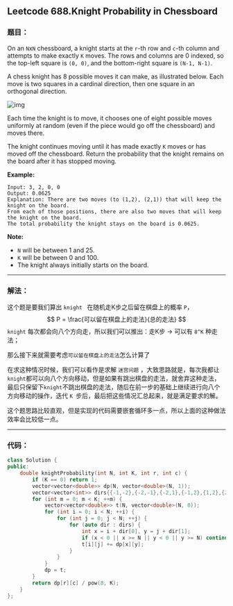 ## Leetcode 688.Knight Probability in Chessboard 

### 题目：

On an `N`x`N` chessboard, a knight starts at the `r`-th row and `c`-th column and attempts to make exactly `K` moves. The rows and columns are 0 indexed, so the top-left square is `(0, 0)`, and the bottom-right square is `(N-1, N-1)`.

A chess knight has 8 possible moves it can make, as illustrated below. Each move is two squares in a cardinal direction, then one square in an orthogonal direction.

 

![img](https://assets.leetcode.com/uploads/2018/10/12/knight.png)  

 

Each time the knight is to move, it chooses one of eight possible moves uniformly at random (even if the piece would go off the chessboard) and moves there.

The knight continues moving until it has made exactly `K` moves or has moved off the chessboard. Return the probability that the knight remains on the board after it has stopped moving.

 

**Example:**

```
Input: 3, 2, 0, 0
Output: 0.0625
Explanation: There are two moves (to (1,2), (2,1)) that will keep the knight on the board.
From each of those positions, there are also two moves that will keep the knight on the board.
The total probability the knight stays on the board is 0.0625.
```

 

**Note:**

- `N` will be between 1 and 25.
- `K` will be between 0 and 100.
- The knight always initially starts on the board.

---

### 解法：

这个题是要我们算出 `knight ` 在随机走K步之后留在棋盘上的概率 `P`，
$$
P = \frac{可以留在棋盘上的走法}{总的走法}
$$
`knight` 每次都会向八个方向走，所以我们可以推出：走K步 -> 可以有 `8^K` 种走法；

那么接下来就需要考虑`可以留在棋盘上的走法`怎么计算了

在求这种情况时候，我们可以看作是求解 `迷宫问题` ，大致思路就是，每次我都让`knight`都可以向八个方向移动，但是如果有跳出棋盘的走法，就舍弃这种走法，最后只保留下`knight`不跳出棋盘的走法，随后在前一步的基础上继续进行向八个方向移动的操作，迭代 `K `步后，最后把这些情况汇总起来，就是满足要求的解。

这个题思路比较直观，但是实现的代码需要嵌套循环多一点，所以上面的这种做法效率会比较低一点。

---

### 代码： 

```cpp
class Solution {
public:
    double knightProbability(int N, int K, int r, int c) {
        if (K == 0) return 1;
        vector<vector<double>> dp(N, vector<double>(N, 1));
        vector<vector<int>> dirs{{-1,-2},{-2,-1},{-2,1},{-1,2},{1,2},{2,1},{2,-1},{1,-2}};
        for (int m = 0; m < K; ++m) {
            vector<vector<double>> t(N, vector<double>(N, 0));
            for (int i = 0; i < N; ++i) {
                for (int j = 0; j < N; ++j) {
                    for (auto dir : dirs) {
                        int x = i + dir[0], y = j + dir[1];
                        if (x < 0 || x >= N || y < 0 || y >= N) continue;
                        t[i][j] += dp[x][y];
                    }
                }
            }
            dp = t;
        }
        return dp[r][c] / pow(8, K);
    }
};

```
